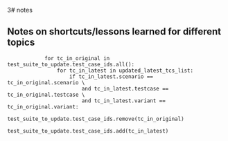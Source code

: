 3# notes

## Notes on shortcuts/lessons learned for different topics
                for tc_in_original in test_suite_to_update.test_case_ids.all():
                    for tc_in_latest in updated_latest_tcs_list:
                        if tc_in_latest.scenario == tc_in_original.scenario \
                            and tc_in_latest.testcase == tc_in_original.testcase \
                            and tc_in_latest.variant == tc_in_original.variant:
                                test_suite_to_update.test_case_ids.remove(tc_in_original)
                                test_suite_to_update.test_case_ids.add(tc_in_latest)
